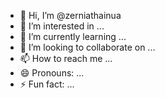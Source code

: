 - 👋 Hi, I’m @zerniathainua
- 👀 I’m interested in ...
- 🌱 I’m currently learning ...
- 💞️ I’m looking to collaborate on ...
- 📫 How to reach me ...
- 😄 Pronouns: ...
- ⚡ Fun fact: ...

<!---
zerniathainua/zerniathainua is a ✨ special ✨ repository because its `README.md` (this file) appears on your GitHub profile.
You can click the Preview link to take a look at your changes.
--->
